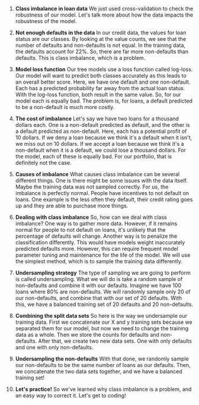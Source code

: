 1. **Class imbalance in loan data**
We just used cross-validation to check the robustness of our model. Let's talk more about how the data impacts the robustness of the model.

2. **Not enough defaults in the data**
In our credit data, the values for loan status are our classes. By looking at the value counts, we see that the number of defaults and non-defaults is not equal. In the training data, the defaults account for 22%. So, there are far more non-defaults than defaults. This is class imbalance, which is a problem.

3. **Model loss function**
Our tree models use a loss function called log-loss. Our model will want to predict both classes accurately as this leads to an overall better score. Here, we have one default and one non-default. Each has a predicted probability far away from the actual loan status. With the log-loss function, both result in the same value. So, for our model each is equally bad. The problem is, for loans, a default predicted to be a non-default is much more costly.

4. **The cost of imbalance**
Let's say we have two loans for a thousand dollars each. One is a non-default predicted as default, and the other is a default predicted as non-default. Here, each has a potential profit of 10 dollars. If we deny a loan because we think it's a default when it isn't, we miss out on 10 dollars. If we accept a loan because we think it's a non-default when it is a default, we could lose a thousand dollars. For the model, each of these is equally bad. For our portfolio, that is definitely not the case.

5. **Causes of imbalance**
What causes class imbalance can be several different things. One is there might be some issues with the data itself. Maybe the training data was not sampled correctly. For us, the imbalance is perfectly normal. People have incentives to not default on loans. One example is the less often they default, their credit rating goes up and they are able to purchase more things.

6. **Dealing with class imbalance**
So, how can we deal with class imbalance? One way is to gather more data. However, if it remains normal for people to not default on loans, it's unlikely that the percentage of defaults will change. Another way is to penalize the classification differently. This would have models weight inaccurately predicted defaults more. However, this can require frequent model parameter tuning and maintenance for the life of the model. We will use the simplest method, which is to sample the training data differently.

7. **Undersampling strategy**
The type of sampling we are going to perform is called undersampling. What we will do is take a random sample of non-defaults and combine it with our defaults. Imagine we have 100 loans where 80% are non-defaults. We will randomly sample only 20 of our non-defaults, and combine that with our set of 20 defaults. With this, we have a balanced training set of 20 defaults and 20 non-defaults.

8. **Combining the split data sets**
So here is the way we undersample our training data. First we concatenate our X and y training sets because we separated them for our model, but now we need to change the training data as a whole. Then we store the counts for defaults and non-defaults. After that, we create two new data sets. One with only defaults and one with only non-defaults.

9. **Undersampling the non-defaults**
With that done, we randomly sample our non-defaults to be the same number of loans as our defaults. Then, we concatenate the two data sets together, and we have a balanced training set!

10. **Let's practice!**
So we've learned why class imbalance is a problem, and an easy way to correct it. Let's get to coding!